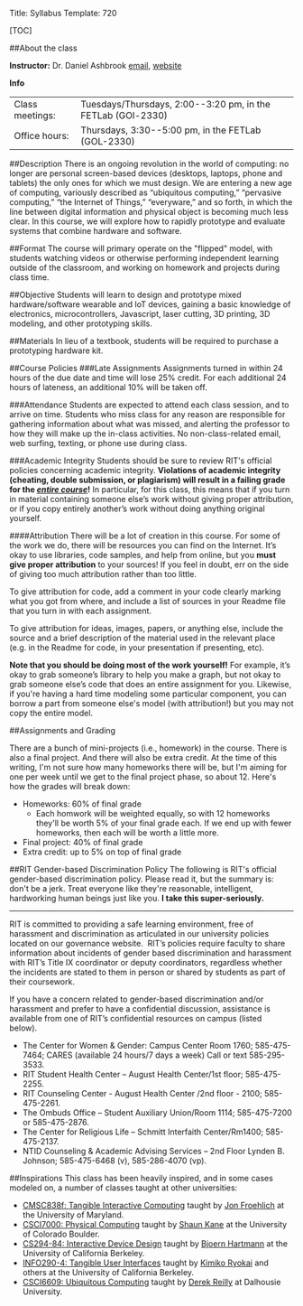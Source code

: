 Title: Syllabus
Template: 720

[TOC]

##About the class

**Instructor:** Dr. Daniel Ashbrook [email](daniel.ashbrook@rit.edu),
	[website](/dan)

**Info**

<table>
	<tr>
		<td>Class meetings:</td>
		<td>Tuesdays/Thursdays, 2:00--3:20 pm, in the FETLab
		(GOl-2330)</td>
	</tr>
	<tr>
		<td>Office hours:</td>
		<td>Thursdays, 3:30--5:00 pm, in the FETLab (GOL-2330)</td>
	</tr>
</table>

##Description
There is an ongoing revolution in the world of computing: no longer
are personal screen-based devices (desktops, laptops, phone and
tablets) the only ones for which we must design. We are entering a new
age of computing, variously described as “ubiquitous computing,”
“pervasive computing,” “the Internet of Things,” “everyware,” and so
forth, in which the line between digital information and physical
object is becoming much less clear. In this course, we will explore
how to rapidly prototype and evaluate systems that combine hardware
and software.

##Format
The course will primary operate on the "flipped" model, with students
watching videos or otherwise performing independent learning outside
of the classroom, and working on homework and projects during class
time.

##Objective
Students will learn to design and prototype mixed hardware/software
wearable and IoT devices, gaining a basic knowledge of electronics,
microcontrollers, Javascript, laser cutting, 3D printing, 3D modeling,
and other prototyping skills.

##Materials
In lieu of a textbook, students will be required to purchase a
prototyping hardware kit.

##Course Policies
###Late Assignments
Assignments turned in within 24 hours of the due date and time will
lose 25% credit. For each additional 24 hours of lateness, an
additional 10% will be taken off.

###Attendance
Students are expected to attend each class session, and to arrive on
time. Students who miss class for any reason are responsible for
gathering information about what was missed, and alerting the
professor to how they will make up the in-class activities. No
non-class-related email, web surfing, texting, or phone use during
class.

###Academic Integrity
Students should be sure to review RIT's official policies concerning
academic integrity. **Violations of academic integrity (cheating, double
submission, or plagiarism) will result in a failing grade for the
<u>_entire course_</u>!** In particular, for this class, this means that if you
turn in material containing someone else’s work without giving proper
attribution, or if you copy entirely another’s work without doing
anything original yourself.

####Attribution
There will be a lot of creation in this course. For some of the work we
do, there will be resources you can find on the Internet. It’s okay to
use libraries, code samples, and help from online, but you **must give
proper attribution** to your sources! If you feel in doubt, err on the
side of giving too much attribution rather than too little.

To give attribution for code, add a comment in your code clearly
marking what you got from where, and include a list of sources in your
Readme file that you turn in with each assignment.

To give attribution for ideas, images, papers, or anything else,
include the source and a brief description of the material used in the
relevant place (e.g. in the Readme for code, in your presentation if
presenting, etc).

**Note that you should be doing most of the work yourself!** For example,
it’s okay to grab someone’s library to help you make a graph, but not
okay to grab someone else’s code that does an entire assignment
for you. Likewise, if you're having a hard time modeling some
particular component, you can borrow a part from someone else's model
(with attribution!) but you may not copy the entire model.

##Assignments and Grading

There are a bunch of mini-projects (i.e., homework) in the course.
There is also a final project. And there will also be extra credit. At
the time of this writing, I'm not sure how many homeworks there will
be, but I'm aiming for one per week until we get to the final project
phase, so about 12. Here's how the grades will break down:

- Homeworks: 60% of final grade
	- Each homwork will be weighted equally, so with 12 homeworks
		they'll be worth 5% of your final grade each. If we end up with
		fewer homeworks, then each will be worth a little more.
- Final project: 40% of final grade
- Extra credit: up to 5% on top of final grade

##RIT Gender-based Discrimination Policy
The following is RIT's official gender-based discrimination policy.
Please read it, but the summary is: don't be a jerk. Treat everyone
like they're reasonable, intelligent, hardworking human beings just
like you. **I take this super-seriously.**

---

RIT is committed to providing a safe learning environment, free of
harassment and discrimination as articulated in our university
policies located on our governance website.  RIT’s policies require
faculty to share information about incidents of gender based
discrimination and harassment with RIT’s Title IX coordinator or
deputy coordinators, regardless whether the incidents are stated to
them in person or shared by students as part of their coursework. 

If you have a concern related to gender-based discrimination and/or
harassment and prefer to have a confidential discussion, assistance is
available from one of RIT’s confidential resources on campus (listed
below). 

- The Center for Women & Gender: Campus Center Room 1760;
	585-475-7464; CARES (available 24 hours/7 days a week) Call or text
	585-295-3533.
- RIT Student Health Center – August Health Center/1st floor;
	585-475-2255.   
- RIT Counseling Center - August Health Center /2nd floor - 2100;
	585-475-2261.       
- The Ombuds Office – Student Auxiliary Union/Room 1114; 585-475-7200
	or 585-475-2876.
- The Center for Religious Life – Schmitt Interfaith Center/Rm1400;
	585-475-2137.
- NTID Counseling & Academic Advising Services – 2nd Floor Lynden B.
	Johnson; 585-475-6468 (v), 585-286-4070 (vp).


##Inspirations
This class has been heavily inspired, and in some cases modeled on, a
number of classes taught at other universities:

- [CMSC838f: Tangible Interactive
	Computing](http://cmsc838f-s15.wikispaces.com)
	taught by [Jon Froehlich](http://www.cs.umd.edu/~jonf/) at the University of Maryland.
- [CSCI7000: Physical
	Computing](https://trello.com/b/dserApBq/cu-physical-computing)
	taught by [Shaun Kane](http://shaunkane.info) at the University of
	Colorado Boulder.
- [CS294-84: Interactive Device
	Design](http://husk.eecs.berkeley.edu/courses/cs294-84-fall14/index.php/Main_Page)
	taught by [Bjoern Hartmann](http://www.cs.berkeley.edu/~bjoern/)
	at the University of California Berkeley.
- [INFO290-4: Tangible User
	Interfaces](http://courses.ischool.berkeley.edu/i290-4/f08/index.html)
	taught by [Kimiko Ryokai](http://people.ischool.berkeley.edu/~kimiko/) and others 
	at the University of California Berkeley.
- [CSCI6609: Ubiquitous
	Computing](https://web.cs.dal.ca/~reilly/CSCI6609/) taught by [Derek
	Reilly](https://web.cs.dal.ca/~reilly) at Dalhousie University.
